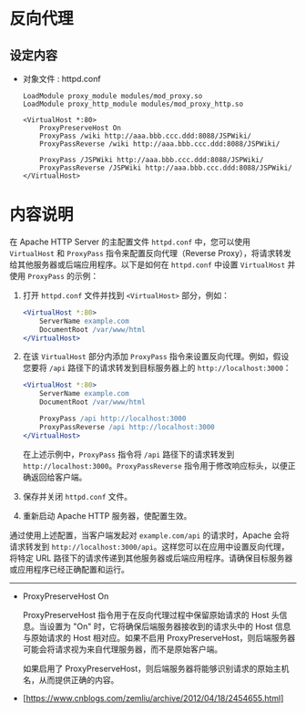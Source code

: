 # 反向代理

## 设定内容

* 对象文件 : httpd.conf
    ```
    LoadModule proxy_module modules/mod_proxy.so
    LoadModule proxy_http_module modules/mod_proxy_http.so
    ```

    ```
    <VirtualHost *:80>
        ProxyPreserveHost On
        ProxyPass /wiki http://aaa.bbb.ccc.ddd:8088/JSPWiki/
        ProxyPassReverse /wiki http://aaa.bbb.ccc.ddd:8088/JSPWiki/
        
        ProxyPass /JSPWiki http://aaa.bbb.ccc.ddd:8088/JSPWiki/
        ProxyPassReverse /JSPWiki http://aaa.bbb.ccc.ddd:8088/JSPWiki/
    </VirtualHost>

    ```

# 内容说明

在 Apache HTTP Server 的主配置文件 `httpd.conf` 中，您可以使用 `VirtualHost` 和 `ProxyPass` 指令来配置反向代理（Reverse Proxy），将请求转发给其他服务器或后端应用程序。以下是如何在 `httpd.conf` 中设置 `VirtualHost` 并使用 `ProxyPass` 的示例：

1. 打开 `httpd.conf` 文件并找到 `<VirtualHost>` 部分，例如：

    ```apache
    <VirtualHost *:80>
        ServerName example.com
        DocumentRoot /var/www/html
    </VirtualHost>
    ```

2. 在该 `VirtualHost` 部分内添加 `ProxyPass` 指令来设置反向代理。例如，假设您要将 `/api` 路径下的请求转发到目标服务器上的 `http://localhost:3000`：

    ```apache
    <VirtualHost *:80>
        ServerName example.com
        DocumentRoot /var/www/html

        ProxyPass /api http://localhost:3000
        ProxyPassReverse /api http://localhost:3000
    </VirtualHost>
    ```

    在上述示例中，`ProxyPass` 指令将 `/api` 路径下的请求转发到 `http://localhost:3000`。`ProxyPassReverse` 指令用于修改响应标头，以便正确返回给客户端。

3. 保存并关闭 `httpd.conf` 文件。

4. 重新启动 Apache HTTP 服务器，使配置生效。

通过使用上述配置，当客户端发起对 `example.com/api` 的请求时，Apache 会将请求转发到 `http://localhost:3000/api`。这样您可以在应用中设置反向代理，将特定 URL 路径下的请求传递到其他服务器或后端应用程序。请确保目标服务器或应用程序已经正确配置和运行。

---

* ProxyPreserveHost On
    
    ProxyPreserveHost 指令用于在反向代理过程中保留原始请求的 Host 头信息。当设置为 "On" 时，它将确保后端服务器接收到的请求头中的 Host 信息与原始请求的 Host 相对应。如果不启用 ProxyPreserveHost，则后端服务器可能会将请求视为来自代理服务器，而不是原始客户端。

    如果启用了 ProxyPreserveHost，则后端服务器将能够识别请求的原始主机名，从而提供正确的内容。

* [https://www.cnblogs.com/zemliu/archive/2012/04/18/2454655.html]